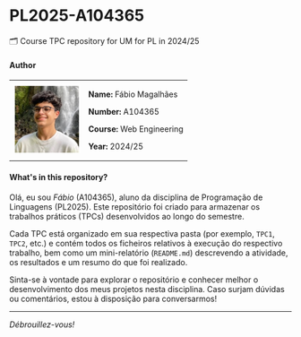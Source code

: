 # PL2025-A104365
🗂️ Course TPC repository for UM for PL in 2024/25

#### Author
<table>
  <tr>
    <td>
      <img src="/assets/Photo.jpg" alt="Profile Picture" width="120px" />
    </td>
    <td style="text-align: left;">
      <p><strong>Name:</strong> Fábio Magalhães</p>
      <p><strong>Number:</strong> A104365</p>
      <p><strong>Course:</strong> Web Engineering</p>
      <p><strong>Year:</strong> 2024/25</p>
    </td>
  </tr>
</table>

#### What's in this repository?

Olá, eu sou *Fábio* (A104365), aluno da disciplina de Programação de Linguagens (PL2025). Este repositório foi criado para armazenar os trabalhos práticos (TPCs) desenvolvidos ao longo do semestre.

Cada TPC está organizado em sua respectiva pasta (por exemplo, `TPC1`, `TPC2`, etc.) e contém todos os ficheiros relativos à execução do respectivo trabalho, bem como um mini-relatório (`README.md`) descrevendo a atividade, os resultados e um resumo do que foi realizado.

Sinta-se à vontade para explorar o repositório e conhecer melhor o desenvolvimento dos meus projetos nesta disciplina. Caso surjam dúvidas ou comentários, estou à disposição para conversarmos!

---

*Débrouillez-vous!*
